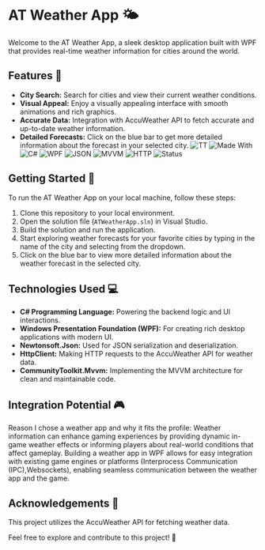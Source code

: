 # AT Weather App 🌤️

Welcome to the AT Weather App, a sleek desktop application built with WPF that provides real-time weather information for cities around the world.

## Features 🎉

- **City Search:** Search for cities and view their current weather conditions.
- **Visual Appeal:** Enjoy a visually appealing interface with smooth animations and rich graphics.
- **Accurate Data:** Integration with AccuWeather API to fetch accurate and up-to-date weather information.
- **Detailed Forecasts:** Click on the blue bar to get more detailed information about the forecast in your selected city.
![TT](https://github.com/HowestDAE/c-assignment-project-BeHaVeZ/assets/56305376/6ba883de-11e3-4990-8d33-c83b84c9bf33)
![Made With](https://img.shields.io/badge/Made%20with-Visual_Studio-purple) ![C#](https://img.shields.io/badge/language-C%23-purple?logo=c-sharp) ![WPF](https://img.shields.io/badge/WPF-purple) ![JSON](https://img.shields.io/badge/JSON-black)
![MVVM](https://img.shields.io/badge/MVVM-grey) ![HTTP](https://img.shields.io/badge/HTTP-red) ![Status](https://img.shields.io/badge/status-active-brightgreen) 
## Getting Started 🚀

To run the AT Weather App on your local machine, follow these steps:

1. Clone this repository to your local environment.
2. Open the solution file (`ATWeatherApp.sln`) in Visual Studio.
3. Build the solution and run the application.
4. Start exploring weather forecasts for your favorite cities by typing in the name of the city and selecting from the dropdown.
5. Click on the blue bar to view more detailed information about the weather forecast in the selected city.

## Technologies Used 💻

- **C# Programming Language:** Powering the backend logic and UI interactions.
- **Windows Presentation Foundation (WPF):** For creating rich desktop applications with modern UI.
- **Newtonsoft.Json:** Used for JSON serialization and deserialization.
- **HttpClient:** Making HTTP requests to the AccuWeather API for weather data.
- **CommunityToolkit.Mvvm:** Implementing the MVVM architecture for clean and maintainable code.

## Integration Potential 🎮

Reason I chose a weather app and why it fits the profile:
Weather information can enhance gaming experiences by providing dynamic in-game weather effects or informing players about real-world conditions that affect gameplay. Building a weather app in WPF allows for easy integration with existing game engines or platforms (Interprocess Communication (IPC),Websockets), enabling seamless communication between the weather app and the game.

## Acknowledgements 🙏

This project utilizes the AccuWeather API for fetching weather data.

Feel free to explore and contribute to this project! 🚀
